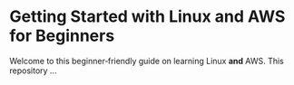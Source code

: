 # Getting Started with Linux and AWS for Beginners

Welcome to this beginner‑friendly guide on learning Linux **and** AWS. This repository ...
